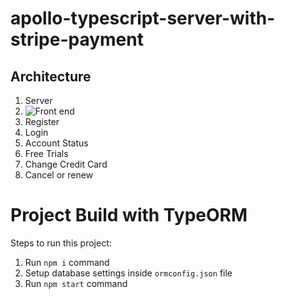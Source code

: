 # apollo-typescript-server-with-stripe-payment

## Architecture

1. Server
2. ![Front end](https://github.com/tjohnson1106/apollo-typescript-server-basic-ui)
3. Register
4. Login
5. Account Status
6. Free Trials
7. Change Credit Card
8. Cancel or renew

# Project Build with TypeORM

Steps to run this project:

1. Run `npm i` command
2. Setup database settings inside `ormconfig.json` file
3. Run `npm start` command
